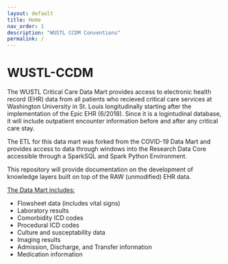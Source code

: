 ```yaml
---
layout: default
title: Home
nav_order: 1
description: "WUSTL CCDM Conventions"
permalink: /
---
```


# WUSTL-CCDM

The WUSTL Critical Care Data Mart provides access to electronic health record (EHR) data from all patients who recieved critical care services at Washington University in St. Louis longitudinally starting after the implementation of the Epic EHR (6/2018). Since it is a logintudinal database, it will  include outpatient encounter information before and after any critical care stay. 

The ETL for this data mart was forked from the COVID-19 Data Mart and provides access to data through windows into the Research Data Core accessible through a SparkSQL and Spark Python Environment. 

 This repository will provide documentation on the development of knowledge layers built on top of the RAW (unmodified) EHR data.  

<ins>The Data Mart includes:</ins>
 * Flowsheet data (includes vital signs)
 * Laboratory results
 * Comorbidity ICD codes
 * Procedural ICD codes
 * Culture and susceptability data
 * Imaging results
 * Admission, Discharge, and Transfer information
 * Medication information
 
